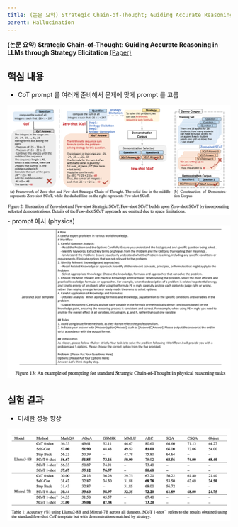 ```yaml
---
title: (논문 요약) Strategic Chain-of-Thought; Guiding Accurate Reasoning in LLMs through Strategy Elicitation
parent: Hallucination
---
```


**(논문 요약) Strategic Chain-of-Thought: Guiding Accurate Reasoning in LLMs through Strategy Elicitation** [(Paper)](https://arxiv.org/pdf/2409.03271v1)

## 핵심 내용
- CoT prompt 를 여러개 준비해서 문제에 맞게 prompt 를 고름    
<img src="/data/papers/strategicCoT/concept.png" width="800" />
   - prompt 예시 (physics)   
     <img src="/data/papers/strategicCoT/prompt.png" width="800" />

## 실험 결과  
- 미세한 성능 향상  
<img src="/data/papers/strategicCoT/result.png" width="800" />

